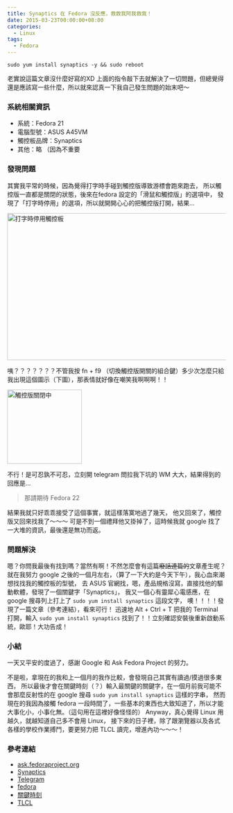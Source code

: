 ```yaml
---
title: Synaptics 在 Fedora 沒反應，救救我阿我救我！
date: 2015-03-23T00:00:00+08:00
categories:
  - Linux
tags:
  - Fedora
---
```


```
sudo yum install synaptics -y && sudo reboot
```

老實說這篇文章沒什麼好寫的XD 上面的指令敲下去就解決了一切問題，但總覺得還是應該寫一些什麼，所以就來認真一下我自己發生問題的始末吧～

### 系統相關資訊

- 系統：Fedora 21
- 電腦型號：ASUS A45VM
- 觸控板品牌：Synaptics
- 其他：略 （因為不重要

### 發現問題

其實我平常的時候，因為覺得打字時手碰到觸控版導致游標會跑來跑去，
所以觸控版一直都是關閉的狀態，後來在fedora 設定的「滑鼠和觸控版」的選項中，
發現了「打字時停用」的選項，所以就開開心心的把觸控版打開，結果…

<img src="//wildsky.cc/blog-images/2015/03/2015-03-23-232726-的螢幕擷圖.png" alt="打字時停用觸控板" width="734" height="339" />

咦？？？？？？？不管我按 fn + f9 （切換觸控版開關的組合鍵）多少次怎麼只給我出現這個圖示（下圖），那表情就好像在嘲笑我啊啊啊！！

<img class="alignnone size-full wp-image-290" src="//wildsky.cc/blog-images/2015/03/2015-03-23-233046-的螢幕擷圖.png" alt="觸控版關閉中" width="172" height="171" />

不行！是可忍孰不可忍，立刻開 telegram 問拉我下坑的 WM 大大，結果得到的回應是…

> 那請期待 Fedora 22

結果我就只好乖乖接受了這個事實，就這樣落寞地過了幾天，
他又回來了，觸控版又回來找我了～～～
可是不到一個禮拜他又掛掉了，這時候我就 google 找了一大堆的資訊，最後還是無功而返。

### 問題解決

嗯？你問我最後有找到嗎？當然有啊！不然怎麼會有這篇<del>廢話連篇的</del>文章產生呢？
就在我努力 google 之後的一個月左右，（算了一下大約是今天下午），我心血來潮想找找我的觸控板的型號，
去 ASUS 官網找，嗯，產品規格沒寫，直接找他的驅動軟體，發現了一個關鍵字「Synaptics」，
我又一個心有靈犀心電感應，在 google 搜尋列上打上了 `sudo yum install synaptics` 這段文字，
噢！！！！發現了一篇文章（參考連結），看來可行！
迅速地 Alt + Ctrl + T 把我的 Terminal 打開，輸入 `sudo yum install synaptics`
找到了！！立刻確認安裝後重新啟動系統，歐耶！大功告成！

### 小結

一天又平安的度過了，感謝 Google 和 Ask Fedora Project 的努力。

不是啦，拿現在的我和上一個月的我作比較，會發現自己其實有讀過/摸過很多東西，
所以最後才會在關鍵時刻（？）輸入最關鍵的關鍵字，在一個月前我可能不會那麼反射性的在 google 搜尋 `sudo yum install synaptics` 這樣的字串，
然而現在的我因為接觸 fedora 一段時間了，一些基本的東西也大致知道了，所以才能大事化小，小事化無。（這句用在這裡好像怪怪的）
Anyway，真心覺得 Linux 用越久，就越知道自己多不會用 Linux，
接下來的日子裡，除了跟瀏覽器以及各式各樣的學校作業搏鬥，要更努力把 TLCL 讀完，增進內功～～～！
</p>

### 參考連結

- <a title="I cannot use my touchpad in fedora18" href="https://ask.fedoraproject.org/en/question/25741/i-cannot-use-my-touchpad-in-fedora18/" target="_blank">ask.fedoraproject.org</a>
- <a title="synaptics" href="http://www.synaptics.com/tw/index.php" target="_blank">Synaptics</a>
- <a href="https://telegram.org/">Telegram</a>
- <a title="fedora" href="http://fedora.linux.org.tw/" target="_blank">fedora</a>
- <a title="這不重要…" href="https://tw.movies.yahoo.com/movieinfo_trailer.html/id=302" target="_blank">關鍵時刻</a>
- <a title="TLCL" href="http://linuxcommand.org/tlcl.php" target="_blank">TLCL</a>
